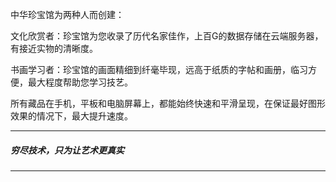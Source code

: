 中华珍宝馆为两种人而创建：

文化欣赏者：珍宝馆为您收录了历代名家佳作，上百G的数据存储在云端服务器，有接近实物的清晰度。

书画学习者：珍宝馆的画面精细到纤毫毕现，远高于纸质的字帖和画册，临习方便，最大程度帮助您学习技艺。

所有藏品在手机，平板和电脑屏幕上，都能始终快速和平滑呈现，在保证最好图形效果的情况下，最大提升速度。

---

##### 穷尽技术，只为让艺术更真实

---



